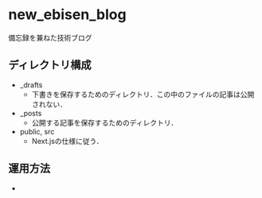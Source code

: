 # new_ebisen_blog

備忘録を兼ねた技術ブログ

## ディレクトリ構成

- \_drafts
  - 下書きを保存するためのディレクトリ．この中のファイルの記事は公開されない．
- \_posts
  - 公開する記事を保存するためのディレクトリ．
- public, src
  - Next.jsの仕様に従う．

## 運用方法

-
